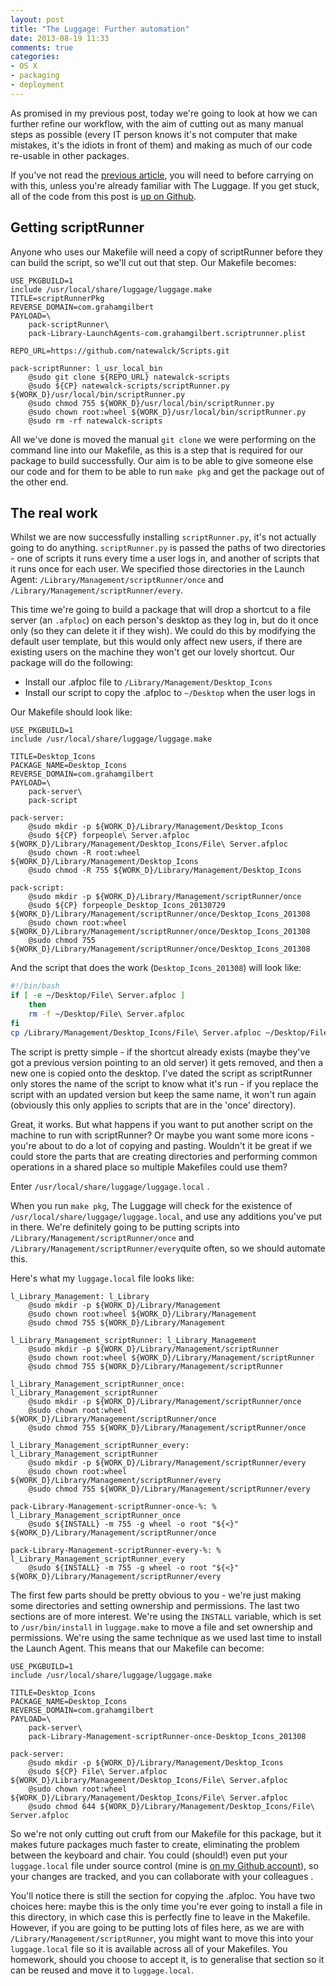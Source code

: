 ```yaml
---
layout: post
title: "The Luggage: Further automation"
date: 2013-08-19 11:33
comments: true
categories: 
- OS X
- packaging
- deployment
---
```

As promised in my previous post, today we're going to look at how we can further refine our workflow, with the aim of cutting out as many manual steps as possible (every IT person knows it's not computer that make mistakes, it's the idiots in front of them) and making as much of our code re-usable in other packages.

If you've not read the [previous article](http://grahamgilbert.com/blog/2013/08/09/the-luggage-an-introduction/), you will need to before carrying on with this, unless you're already familiar with The Luggage. If you get stuck, all of the code from this post is [up on Github](https://github.com/grahamgilbert/the-luggage-post-201308).<!--more-->

## Getting scriptRunner

Anyone who uses our Makefile will need a copy of scriptRunner before they can build the script, so we'll cut out that step. Our Makefile becomes:

```
USE_PKGBUILD=1
include /usr/local/share/luggage/luggage.make
TITLE=scriptRunnerPkg
REVERSE_DOMAIN=com.grahamgilbert
PAYLOAD=\
	pack-scriptRunner\
	pack-Library-LaunchAgents-com.grahamgilbert.scriptrunner.plist

REPO_URL=https://github.com/natewalck/Scripts.git

pack-scriptRunner: l_usr_local_bin
	@sudo git clone ${REPO_URL} natewalck-scripts
	@sudo ${CP} natewalck-scripts/scriptRunner.py ${WORK_D}/usr/local/bin/scriptRunner.py
	@sudo chmod 755 ${WORK_D}/usr/local/bin/scriptRunner.py
	@sudo chown root:wheel ${WORK_D}/usr/local/bin/scriptRunner.py
	@sudo rm -rf natewalck-scripts
```

All we've done is moved the manual ``git clone`` we were performing on the command line into our Makefile, as this is a step that is required for our package to build successfully. Our aim is to be able to give someone else our code and for them to be able to run ``make pkg`` and get the package out of the other end.

## The real work

Whilst we are now successfully installing ``scriptRunner.py``, it's not actually going to do anything. ``scriptRunner.py`` is passed the paths of two directories - one of scripts it runs every time a user logs in, and another of scripts that it runs once for each user. We specified those directories in the Launch Agent: ``/Library/Management/scriptRunner/once`` and ``/Library/Management/scriptRunner/every``.

This time we're going to build a package that will drop a shortcut to a file server (an ``.afploc``) on each person's desktop as they log in, but do it once only (so they can delete it if they wish). We could do this by modifying the default user template, but this would only affect new users, if there are existing users on the machine they won't get our lovely shortcut. Our package will do the following:

* Install our .afploc file to ``/Library/Management/Desktop_Icons``
* Install our script to copy the .afploc to ``~/Desktop`` when the user logs in

Our Makefile should look like:

```
USE_PKGBUILD=1
include /usr/local/share/luggage/luggage.make

TITLE=Desktop_Icons
PACKAGE_NAME=Desktop_Icons
REVERSE_DOMAIN=com.grahamgilbert
PAYLOAD=\
	pack-server\
	pack-script
	
pack-server:
	@sudo mkdir -p ${WORK_D}/Library/Management/Desktop_Icons
	@sudo ${CP} forpeople\ Server.afploc ${WORK_D}/Library/Management/Desktop_Icons/File\ Server.afploc
	@sudo chown -R root:wheel ${WORK_D}/Library/Management/Desktop_Icons
	@sudo chmod -R 755 ${WORK_D}/Library/Management/Desktop_Icons
	
pack-script:
	@sudo mkdir -p ${WORK_D}/Library/Management/scriptRunner/once
	@sudo ${CP} forpeople_Desktop_Icons_20130729 ${WORK_D}/Library/Management/scriptRunner/once/Desktop_Icons_201308
	@sudo chown root:wheel ${WORK_D}/Library/Management/scriptRunner/once/Desktop_Icons_201308
	@sudo chmod 755 ${WORK_D}/Library/Management/scriptRunner/once/Desktop_Icons_201308
```

And the script that does the work (``Desktop_Icons_201308``) will look like:

``` bash
#!/bin/bash
if [ -e ~/Desktop/File\ Server.afploc ]
    then
    rm -f ~/Desktop/File\ Server.afploc
fi
cp /Library/Management/Desktop_Icons/File\ Server.afploc ~/Desktop/File\ Server.afploc
```

The script is pretty simple - if the shortcut already exists (maybe they've got a previous version pointing to an old server) it gets removed, and then a new one is copied onto the desktop. I've dated the script as scriptRunner only stores the name of the script to know what it's run - if you replace the script with an updated version but keep the same name, it won't run again (obviously this only applies to scripts that are in the 'once' directory).

Great, it works. But what happens if you want to put another script on the machine to run with scriptRunner? Or maybe you want some more icons - you're about to do a lot of copying and pasting. Wouldn't it be great if we could store the parts that are creating directories and performing common operations in a shared place so multiple Makefiles could use them?

Enter ``/usr/local/share/luggage/luggage.local`` .

When you run ``make pkg``, The Luggage will check for the existence of ``/usr/local/share/luggage/luggage.local``, and use any additions you've put in there. We're definitely going to be putting scripts into ``/Library/Management/scriptRunner/once`` and ``/Library/Management/scriptRunner/every``quite often, so we should automate this.

Here's what my ``luggage.local`` file looks like:

```
l_Library_Management: l_Library
	@sudo mkdir -p ${WORK_D}/Library/Management
	@sudo chown root:wheel ${WORK_D}/Library/Management
	@sudo chmod 755 ${WORK_D}/Library/Management

l_Library_Management_scriptRunner: l_Library_Management
	@sudo mkdir -p ${WORK_D}/Library/Management/scriptRunner
	@sudo chown root:wheel ${WORK_D}/Library/Management/scriptRunner
	@sudo chmod 755 ${WORK_D}/Library/Management/scriptRunner

l_Library_Management_scriptRunner_once: l_Library_Management_scriptRunner
	@sudo mkdir -p ${WORK_D}/Library/Management/scriptRunner/once
	@sudo chown root:wheel ${WORK_D}/Library/Management/scriptRunner/once
	@sudo chmod 755 ${WORK_D}/Library/Management/scriptRunner/once
	
l_Library_Management_scriptRunner_every: l_Library_Management_scriptRunner
	@sudo mkdir -p ${WORK_D}/Library/Management/scriptRunner/every
	@sudo chown root:wheel ${WORK_D}/Library/Management/scriptRunner/every
	@sudo chmod 755 ${WORK_D}/Library/Management/scriptRunner/every

pack-Library-Management-scriptRunner-once-%: % l_Library_Management_scriptRunner_once
	@sudo ${INSTALL} -m 755 -g wheel -o root "${<}" ${WORK_D}/Library/Management/scriptRunner/once
	
pack-Library-Management-scriptRunner-every-%: % l_Library_Management_scriptRunner_every
	@sudo ${INSTALL} -m 755 -g wheel -o root "${<}" ${WORK_D}/Library/Management/scriptRunner/every
```

The first few parts should be pretty obvious to you - we're just making some directories and setting ownership and permissions. The last two sections are of more interest. We're using the ``INSTALL`` variable, which is set to ``/usr/bin/install`` in ``luggage.make`` to move a file and set ownership and permissions. We're using the same technique as we used last time to install the Launch Agent. This means that our Makefile can become:

```
USE_PKGBUILD=1
include /usr/local/share/luggage/luggage.make

TITLE=Desktop_Icons
PACKAGE_NAME=Desktop_Icons
REVERSE_DOMAIN=com.grahamgilbert
PAYLOAD=\
	pack-server\
	pack-Library-Management-scriptRunner-once-Desktop_Icons_201308
	
pack-server:
	@sudo mkdir -p ${WORK_D}/Library/Management/Desktop_Icons
	@sudo ${CP} File\ Server.afploc ${WORK_D}/Library/Management/Desktop_Icons/File\ Server.afploc
	@sudo chown root:wheel ${WORK_D}/Library/Management/Desktop_Icons/File\ Server.afploc
	@sudo chmod 644 ${WORK_D}/Library/Management/Desktop_Icons/File\ Server.afploc
```

So we're not only cutting out cruft from our Makefile for this package, but it makes future packages much faster to create, eliminating the problem between the keyboard and chair. You could (should!) even put your ``luggage.local`` file under source control (mine is [on my Github account](https://github.com/grahamgilbert/luggage_local)), so your changes are tracked, and you can collaborate with your colleagues .

You'll notice there is still the section for copying the .afploc. You have two choices here: maybe this is the only time you're ever going to install a file in this directory, in which case this is perfectly fine to leave in the Makefile. However, if you are going to be putting lots of files here, as we are with ``/Library/Management/scriptRunner``, you might want to move this into your ``luggage.local`` file so it is available across all of your Makefiles. You homework, should you choose to accept it, is to generalise that section so it can be reused and move it to ``luggage.local``.
